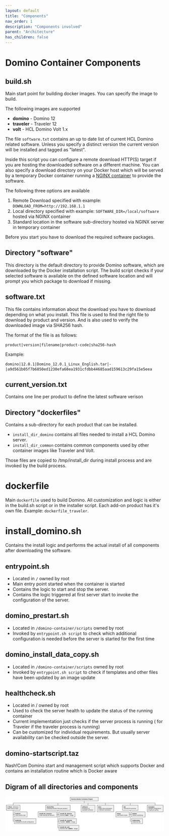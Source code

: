 ```yaml
---
layout: default
title: "Components"
nav_order: 1
description: "Components involved"
parent: "Architecture"
has_children: false
---
```


# Domino Container Components

## build.sh

Main start point for building docker images.
You can specify the image to build.

The following images are supported

- **domino** - Domino 12
- **traveler** - Traveler 12
- **volt** - HCL Domino Volt 1.x

The file `software.txt` contains an up to date list of current HCL Domino related software.
Unless you specify a distinct version the current version will be installed and tagged as "latest".
 
Inside this script you can configure a remote download HTTP(S) target if you are hosting the downloaded software on a different machine.
You can also specify a download directory on your Docker host which will be served by a temporary Docker container running a [NGINX container](https://hub.docker.com/_/nginx) to provide the software.

The following three options are available
1. Remote Download specified with example: `DOWNLOAD_FROM=http://192.168.1.1`
2. Local directory specified with example: `SOFTWARE_DIR=/local/software` hosted via NGINX container
3. Standard location in the software sub-directory hosted via NGINX server in temporary container

Before you start you have to download the required software packages.

## Directory "software"

This directory is the default directory to provide Domino software, which are downloaded by the Docker installation script.
The build script checks if your selected software is available on the defined software location and will prompt you which package to download if missing.

## software.txt

This file contains information about the download you have to download depending on what you install.
This file is used to find the right file to download by product and version. And is also used to verify the downloaded image via SHA256 hash.

The format of the file is as follows:


```
product|version|filename|product-code|sha256-hash
```


Example:
```
domino|12.0.1|Domino_12.0.1_Linux_English.tar|-|a9d561b05f7b6850ed1230efa68ea1931cfdbb44685aad159613c29fa15e5eea
```

## current_version.txt

Contains one line per product to define the latest software verison


## Directory "dockerfiles"

Contains a sub-directory for each product that can be installed.
- `install_dir_domino` contains all files needed to install a HCL Domino server.
- `install_dir_common` contains common components used by other container images like Traveler and Volt.

Those files are copied to /tmp/install_dir during install process and are invoked by the build process.

# dockerfile

Main `dockerfile` used to build Domino. All customization and logic is either in the build.sh script or in the installer script.
Each add-on product has it's own file. Example: `dockerfile_traveler`.

# install_domino.sh

Contains the install logic and performs the actual install of all components after downloading the software.


## entrypoint.sh

- Located in `/` owned by root
- Main entry point started when the container is started
- Contains the logic to start and stop the server.
- Contains the logic triggered at first server start to invoke the configuration of the server.

## domino_prestart.sh

- Located in `/domino-container/scripts` owned by root
- Invoked by `entrypoint.sh script` to check which additional configuration is needed before the server is started for the first time

## domino_install_data_copy.sh

- Located in `/domino-container/scripts` owned by root
- Invoked by `entrypoint.sh script` to check if templates and other files have been updated by an image update

## healthcheck.sh

- Located in / owned by root
- Used to check the server health to update the status of the running container
- Current implementation just checks if the server process is running ( for Traveler if the traveler process is running)
- Can be customized for individual requirements. But usually server availability can be checked outside the server.

## domino-startscript.taz

Nash!Com Domino start and management script which supports Docker and contains an installation routine which is Docker aware


## Digram of all directories and components

![domino_container script diagram](assets/images/svg/projectstructure.svg)
